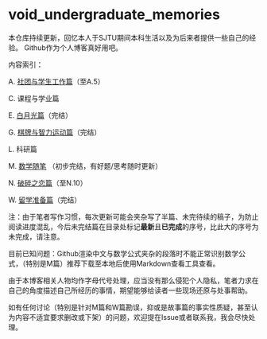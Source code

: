 # void_undergraduate_memories

本仓库持续更新，回忆本人于SJTU期间本科生活以及为后来者提供一些自己的经验。
Github作为个人博客真好用吧。

内容索引：

A. [社团与学生工作篇](./undergraduate_memories/A)（至A.5）

C. 课程与学业篇

E. [白月光篇](./undergraduate_memories/E)（完结）

G. [棋牌与智力运动篇](./undergraduate_memories/G)（完结）

L. 科研篇

M. [数学随笔](./undergraduate_memories/M) （初步完结，有好题/思考随时更新）

N. [破碎之恋篇](./undergraduate_memories/N)（至N.10）

W. [留学准备篇](./undergraduate_memories/W)（完结）

注：由于笔者写作习惯，每次更新可能会夹杂写了半篇、未完待续的稿子，为防止阅读进度混乱，今后未完结篇在目录处标记**最新**且**已完成**的序号，比此大的序号为未完成，请注意。

目前已知问题：Github渲染中文与数学公式夹杂的段落时不能正常识别数学公式，（特别是M篇）推荐下载至本地后使用Markdown查看工具查看。

由于本博客相关人物均作字母代号处理，应当没有那么侵犯个人隐私，笔者力求在自己的角度描述自己所经历的事情，期望能够给读者一些现场还原与处事帮助。

如有任何讨论（特别是针对M篇和W篇勘误，抑或是故事篇的事实性质疑，甚至认为内容不适宜要求删改或下架）的问题，欢迎提在Issue或者联系我，我会尽快处理。